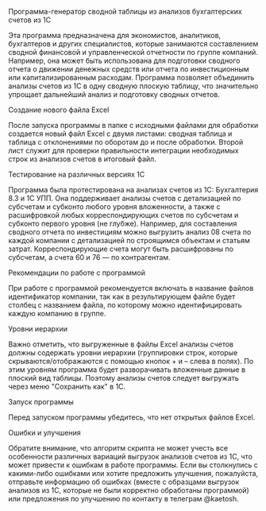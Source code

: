 Программа-генератор сводной таблицы из анализов бухгалтерских счетов из 1С

Эта программа предназначена для экономистов, аналитиков, бухгалтеров и других специалистов, которые занимаются составлением сводной финансовой и управленческой отчетности по группе компаний. Например, она может быть использована для подготовки сводного отчета о движении денежных средств или отчета по инвестиционным или капитализированным расходам.
Программа позволяет объединить анализы счетов из 1С в одну сводную плоскую таблицу, что значительно упрощает дальнейший анализ и подготовку сводных отчетов.

Создание нового файла Excel

После запуска программы в папке с исходными файлами для обработки создается новый файл Excel с двумя листами: сводная таблица и таблица с отклонениями по оборотам до и после обработки. Второй лист служит для проверки правильности интеграции необходимых строк из анализов счетов в итоговый файл.

Тестирование на различных версиях 1С

Программа была протестирована на анализах счетов из 1С: Бухгалтерия 8.3 и 1С УПП. Она поддерживает анализы счетов с детализацией по субсчетам и субконто любого уровня вложенности, а также с расшифровкой любых корреспондирующих счетов по субсчетам и субконто первого уровня (не глубже).
Например, для составления сводного отчета по инвестициям можно выгрузить анализ 08 счета по каждой компании с детализацией по строящимся объектам и статьям затрат. Корреспондирующие счета могут быть расшифрованы по субсчетам, а счета 60 и 76 — по контрагентам.

Рекомендации по работе с программой

При работе с программой рекомендуется включать в название файлов идентификатор компании, так как в результирующем файле будет столбец с названием файла, по которому можно идентифицировать каждую компанию в группе.

Уровни иерархии

Важно отметить, что выгруженные в файлы Excel анализы счетов должны содержать уровни иерархии (группировки строк, которые скрываются/отображаются с помощью кнопок + и – слева в полях). По этим уровням программа будет разворачивать вложенные данные в плоский вид таблицы. Поэтому анализы счетов следует выгружать через меню "Сохранить как" в 1С.

Запуск программы

Перед запуском программы убедитесь, что нет открытых файлов Excel.

Ошибки и улучшения

Обратите внимание, что алгоритм скрипта не может учесть все особенности различных вариаций выгрузок анализов счетов из 1С, что может привести к ошибкам в работе программы. Если вы столкнулись с какими-либо ошибками или хотите предложить улучшения, пожалуйста, отправьте информацию об ошибках (вместе с образцами выгрузок анализов из 1С, которые не были корректно обработаны программой) или предложения по улучшению по контакту в телеграм @kaetosh.
